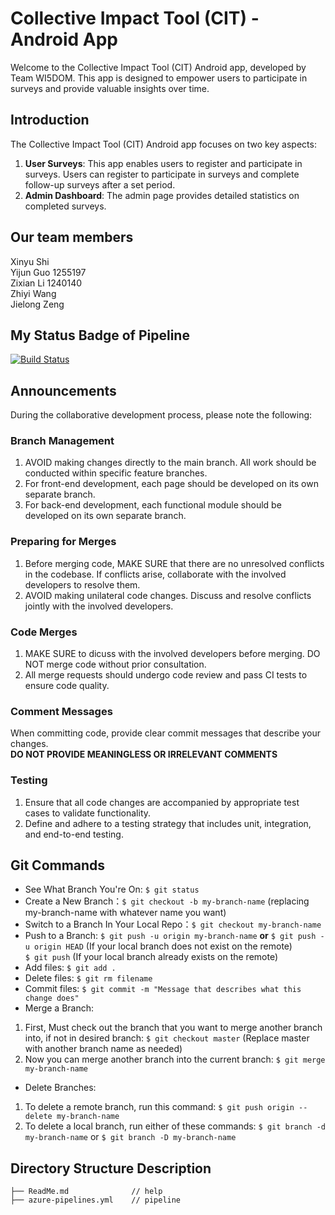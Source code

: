 # Collective Impact Tool (CIT) - Android App

Welcome to the Collective Impact Tool (CIT) Android app, developed by Team WI5DOM. This app is designed to empower users to participate in surveys and provide valuable insights over time.  

## Introduction  

The Collective Impact Tool (CIT) Android app focuses on two key aspects:  
1. **User Surveys**: This app enables users to register and participate in surveys. Users can register to participate in surveys and complete follow-up surveys after a set period.  
2. **Admin Dashboard**: The admin page provides detailed statistics on completed surveys.   

## Our team members  

Xinyu Shi   
Yijun Guo     1255197  
Zixian Li     1240140  
Zhiyi Wang  
Jielong Zeng  

## My Status Badge of Pipeline
[![Build Status](https://dev.azure.com/CIT-team75/CIT-Android-team75/_apis/build/status%2FIsabelllle.CIT-Android-team75?branchName=main)](https://dev.azure.com/CIT-team75/CIT-Android-team75/_build/latest?definitionId=1&branchName=main)

## Announcements  

During the collaborative development process, please note the following:  

### Branch Management  

1. AVOID making changes directly to the main branch. All work should be conducted within specific feature branches.  
2. For front-end development, each page should be developed on its own separate branch.  
3. For back-end development, each functional module should be developed on its own separate branch.  

### Preparing for Merges  

1. Before merging code, MAKE SURE that there are no unresolved conflicts in the codebase. If conflicts arise, collaborate with the involved developers to resolve them.  
2. AVOID making unilateral code changes. Discuss and resolve conflicts jointly with the involved developers.  

### Code Merges  

1. MAKE SURE to dicuss with the involved developers before merging. DO NOT merge code without prior consultation.  
2. All merge requests should undergo code review and pass CI tests to ensure code quality.  

### Comment Messages  
When committing code, provide clear commit messages that describe your changes.   
**DO NOT PROVIDE MEANINGLESS OR IRRELEVANT COMMENTS**  

### Testing
1. Ensure that all code changes are accompanied by appropriate test cases to validate functionality.
2. Define and adhere to a testing strategy that includes unit, integration, and end-to-end testing.  

## Git Commands
- See What Branch You're On: `$ git status`  
- Create a New Branch：`$ git checkout -b my-branch-name` (replacing my-branch-name with whatever name you want)  
- Switch to a Branch In Your Local Repo：`$ git checkout my-branch-name`  
- Push to a Branch: `$ git push -u origin my-branch-name` **or** `$ git push -u origin HEAD` (If your local branch does not exist on the remote)  
                    `$ git push` (If your local branch already exists on the remote)  
- Add files: `$ git add .`  
- Delete files:  `$ git rm filename`  
- Commit files: `$ git commit -m "Message that describes what this change does"`  
- Merge a Branch:  
1. First, Must check out the branch that you want to merge another branch into, if not in desired branch: `$ git checkout master` (Replace master with another branch name as needed)  
2. Now you can merge another branch into the current branch: `$ git merge my-branch-name`  
- Delete Branches:  
1. To delete a remote branch, run this command: `$ git push origin --delete my-branch-name`  
2. To delete a local branch, run either of these commands: `$ git branch -d my-branch-name` or `$ git branch -D my-branch-name`  

## Directory Structure Description  
    ├── ReadMe.md              // help  
    ├── azure-pipelines.yml    // pipeline  
